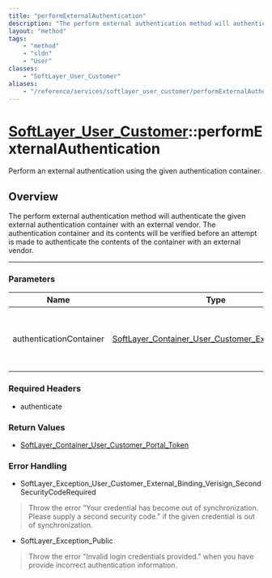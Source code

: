 ```yaml
---
title: "performExternalAuthentication"
description: "The perform external authentication method will authenticate the given external authentication container with an externa... "
layout: "method"
tags:
    - "method"
    - "sldn"
    - "User"
classes:
    - "SoftLayer_User_Customer"
aliases:
    - "/reference/services/softlayer_user_customer/performExternalAuthentication"
---
```

# [SoftLayer_User_Customer](/reference/services/SoftLayer_User_Customer)::performExternalAuthentication


Perform an external authentication using the given authentication container. 


## Overview 
The perform external authentication method will authenticate the given external authentication container with an external vendor.  The authentication container and its contents will be verified before an attempt is made to authenticate the contents of the container with an external vendor. 

-----

### Parameters 
|Name | Type | Description |
| --- | --- | --- |
|authenticationContainer| <a href='/reference/datatypes/SoftLayer_Container_User_Customer_External_Binding'>SoftLayer_Container_User_Customer_External_Binding </a>| The authentication container with the external authentication information.|


### Required Headers
* authenticate


### Return Values
* <a href='/reference/datatypes/SoftLayer_Container_User_Customer_Portal_Token'>SoftLayer_Container_User_Customer_Portal_Token </a>



### Error Handling

* SoftLayer_Exception_User_Customer_External_Binding_Verisign_SecondSecurityCodeRequired 

> Throw the error "Your credential has become out of synchronization.  Please supply a second security code." if the given credential is out of synchronization. 

* SoftLayer_Exception_Public 

> Throw the error "Invalid login credentials provided." when you have provide incorrect authentication information. 



